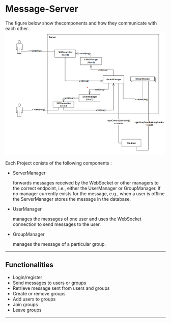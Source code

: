 # Message-Server
The figure below show thecomponents and how they communicate with each other.
![Communication](./Communication.PNG)

Each Project conists of the following components :
- ServerManager

    forwards messages received by the WebSocket or
other managers to the correct endpoint, i.e., either the UserManager or GroupManager. If no
manager currently exists for the message, e.g., when a user is offline the ServerManager stores the message in the database.
- UserManager

    manages the messages of one user and uses the WebSocket connection to send
messages to the user.
- GroupManager

   manages the message of a particular group.

---

## Functionalities
- Login/register
- Send messages to users or groups
- Retrieve message sent from users and groups
- Create or remove groups
- Add users to groups
- Join groups
- Leave groups

---